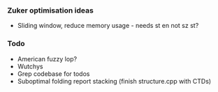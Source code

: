 ### Zuker optimisation ideas
- Sliding window, reduce memory usage - needs st en not sz st?

### Todo
- American fuzzy lop?
- Wutchys
- Grep codebase for todos
- Suboptimal folding report stacking (finish structure.cpp with CTDs)
